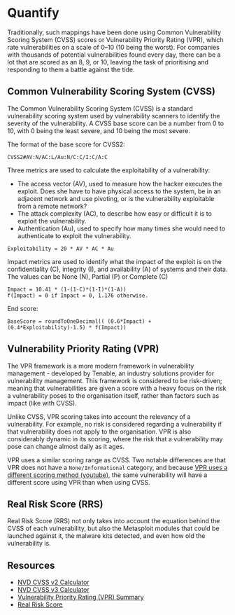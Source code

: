 # Quantify

Traditionally, such mappings have been done using Common Vulnerability Scoring System (CVSS) scores or Vulnerability 
Priority Rating (VPR), which rate vulnerabilities on a scale of 0–10 (10 being the worst). 
For companies with thousands of potential vulnerabilities found every day, there can be a lot that are scored as 
an 8, 9, or 10, leaving the task of prioritising and responding to them a battle against the tide.

## Common Vulnerability Scoring System (CVSS)

The Common Vulnerability Scoring System (CVSS) is a standard vulnerability scoring
system used by vulnerability scanners to identify the severity of the vulnerability.
A CVSS base score can be a number from 0 to 10, with 0 being the least severe, and
10 being the most severe.

The format of the base score for CVSS2:

```text
CVSS2#AV:N/AC:L/Au:N/C:C/I:C/A:C
```

Three metrics are used to calculate the exploitability of a vulnerability: 

* The access vector (AV), used to measure how the hacker executes the exploit. Does she have to have physical access 
to the system, be in an adjacent network and use pivoting, or is the vulnerability exploitable from a remote network?
* The attack complexity (AC), to describe how easy or difficult it is to exploit the vulnerability.
* Authentication (Au), used to specify how many times she would need to authenticate to exploit the vulnerability.

```text
Exploitability = 20 * AV * AC * Au
```

Impact metrics are used to identify what the impact of the exploit is on the confidentiality (C), integrity (I), and 
availability (A) of systems and their data. The values can be None (N), Partial (P) or Complete (C)

```text
Impact = 10.41 * (1-(1-C)*(1-I)*(1-A))
f(Impact) = 0 if Impact = 0, 1.176 otherwise.
```

End score:

```text
BaseScore = roundToOneDecimal(( (0.6*Impact) + (0.4*Exploitability)-1.5) * f(Impact))
```

## Vulnerability Priority Rating (VPR)

The VPR framework is a more modern framework in vulnerability management - developed by Tenable, an industry 
solutions provider for vulnerability management. This framework is considered to be risk-driven; meaning that 
vulnerabilities are given a score with a heavy focus on the risk a vulnerability poses to the organisation itself, 
rather than factors such as impact (like with CVSS).

Unlike CVSS, VPR scoring takes into account the relevancy of a vulnerability. For example, no risk is considered 
regarding a vulnerability if that vulnerability does not apply to the organisation. VPR is also considerably 
dynamic in its scoring, where the risk that a vulnerability may pose can change almost daily as it ages.

VPR uses a similar scoring range as CVSS. Two notable differences are 
that VPR does not have a `None/Informational` category, and because 
[VPR uses a different scoring method (youtube)](https://www.youtube.com/watch?v=XYIsBeRV1YQ), the same 
vulnerability will have a different score using VPR than when using CVSS.

## Real Risk Score (RRS)

Real Risk Score (RRS) not only takes into account the equation behind the CVSS of each vulnerability, but also the Metasploit modules 
that could be launched against it, the malware kits detected, and even how old the vulnerability is.

## Resources

* [NVD CVSS v2 Calculator](https://nvd.nist.gov/vuln-metrics/cvss/v2-calculator)
* [NVD CVSS v3 Calculator](https://nvd.nist.gov/vuln-metrics/cvss/v3-calculator) 
* [Vulnerability Priority Rating (VPR) Summary](https://www.tenable.com/sc-dashboards/vulnerability-priority-rating-vpr-summary)
* [Real Risk Score](https://www.rapid7.com/products/insightvm/features/real-risk-prioritization/)
